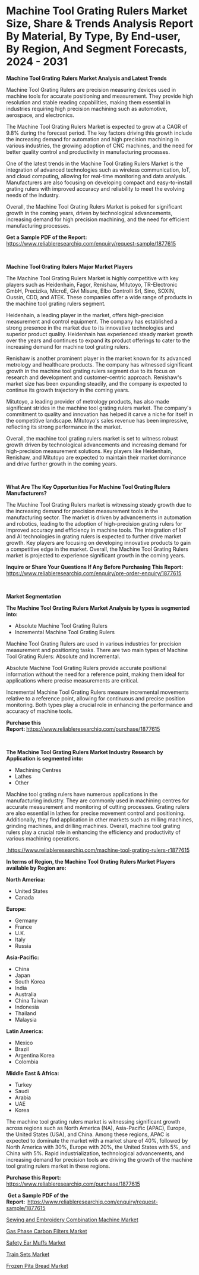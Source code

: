 <p><h1>Machine Tool Grating Rulers Market Size, Share & Trends Analysis Report By Material, By Type, By End-user, By Region, And Segment Forecasts, 2024 - 2031</h1></p><p><strong>Machine Tool Grating Rulers Market Analysis and Latest Trends</strong></p>
<p><p>Machine Tool Grating Rulers are precision measuring devices used in machine tools for accurate positioning and measurement. They provide high resolution and stable reading capabilities, making them essential in industries requiring high precision machining such as automotive, aerospace, and electronics.</p><p>The Machine Tool Grating Rulers Market is expected to grow at a CAGR of 9.8% during the forecast period. The key factors driving this growth include the increasing demand for automation and high precision machining in various industries, the growing adoption of CNC machines, and the need for better quality control and productivity in manufacturing processes.</p><p>One of the latest trends in the Machine Tool Grating Rulers Market is the integration of advanced technologies such as wireless communication, IoT, and cloud computing, allowing for real-time monitoring and data analysis. Manufacturers are also focusing on developing compact and easy-to-install grating rulers with improved accuracy and reliability to meet the evolving needs of the industry.</p><p>Overall, the Machine Tool Grating Rulers Market is poised for significant growth in the coming years, driven by technological advancements, increasing demand for high precision machining, and the need for efficient manufacturing processes.</p></p>
<p><strong>Get a Sample PDF of the Report:&nbsp;</strong> <a href="https://www.reliableresearchiq.com/enquiry/request-sample/1877615">https://www.reliableresearchiq.com/enquiry/request-sample/1877615</a></p>
<p>&nbsp;</p>
<p><strong>Machine Tool Grating Rulers Major Market Players</strong></p>
<p><p>The Machine Tool Grating Rulers Market is highly competitive with key players such as Heidenhain, Fagor, Renishaw, Mitutoyo, TR-Electronic GmbH, Precizika, MicroE, Givi Misure, Elbo Controlli Srl, Sino, SOXIN, Oussin, CDD, and ATEK. These companies offer a wide range of products in the machine tool grating rulers segment.</p><p>Heidenhain, a leading player in the market, offers high-precision measurement and control equipment. The company has established a strong presence in the market due to its innovative technologies and superior product quality. Heidenhain has experienced steady market growth over the years and continues to expand its product offerings to cater to the increasing demand for machine tool grating rulers.</p><p>Renishaw is another prominent player in the market known for its advanced metrology and healthcare products. The company has witnessed significant growth in the machine tool grating rulers segment due to its focus on research and development and customer-centric approach. Renishaw's market size has been expanding steadily, and the company is expected to continue its growth trajectory in the coming years.</p><p>Mitutoyo, a leading provider of metrology products, has also made significant strides in the machine tool grating rulers market. The company's commitment to quality and innovation has helped it carve a niche for itself in the competitive landscape. Mitutoyo's sales revenue has been impressive, reflecting its strong performance in the market.</p><p>Overall, the machine tool grating rulers market is set to witness robust growth driven by technological advancements and increasing demand for high-precision measurement solutions. Key players like Heidenhain, Renishaw, and Mitutoyo are expected to maintain their market dominance and drive further growth in the coming years.</p></p>
<p>&nbsp;</p>
<p><strong>What Are The Key Opportunities For Machine Tool Grating Rulers Manufacturers?</strong></p>
<p><p>The Machine Tool Grating Rulers market is witnessing steady growth due to the increasing demand for precision measurement tools in the manufacturing sector. The market is driven by advancements in automation and robotics, leading to the adoption of high-precision grating rulers for improved accuracy and efficiency in machine tools. The integration of IoT and AI technologies in grating rulers is expected to further drive market growth. Key players are focusing on developing innovative products to gain a competitive edge in the market. Overall, the Machine Tool Grating Rulers market is projected to experience significant growth in the coming years.</p></p>
<p><strong>Inquire or Share Your Questions If Any Before Purchasing This Report:</strong> <a href="https://www.reliableresearchiq.com/enquiry/pre-order-enquiry/1877615">https://www.reliableresearchiq.com/enquiry/pre-order-enquiry/1877615</a></p>
<p>&nbsp;</p>
<p><strong>Market Segmentation</strong></p>
<p><strong>The Machine Tool Grating Rulers Market Analysis by types is segmented into:</strong></p>
<p><ul><li>Absolute Machine Tool Grating Rulers</li><li>Incremental Machine Tool Grating Rulers</li></ul></p>
<p><p>Machine Tool Grating Rulers are used in various industries for precision measurement and positioning tasks. There are two main types of Machine Tool Grating Rulers: Absolute and Incremental. </p><p>Absolute Machine Tool Grating Rulers provide accurate positional information without the need for a reference point, making them ideal for applications where precise measurements are critical. </p><p>Incremental Machine Tool Grating Rulers measure incremental movements relative to a reference point, allowing for continuous and precise position monitoring. Both types play a crucial role in enhancing the performance and accuracy of machine tools.</p></p>
<p><strong>Purchase this Report:&nbsp;</strong><a href="https://www.reliableresearchiq.com/purchase/1877615">https://www.reliableresearchiq.com/purchase/1877615</a></p>
<p>&nbsp;</p>
<p><strong>The Machine Tool Grating Rulers Market Industry Research by Application is segmented into:</strong></p>
<p><ul><li>Machining Centres</li><li>Lathes</li><li>Other</li></ul></p>
<p><p>Machine tool grating rulers have numerous applications in the manufacturing industry. They are commonly used in machining centres for accurate measurement and monitoring of cutting processes. Grating rulers are also essential in lathes for precise movement control and positioning. Additionally, they find application in other markets such as milling machines, grinding machines, and drilling machines. Overall, machine tool grating rulers play a crucial role in enhancing the efficiency and productivity of various machining operations.</p></p>
<p><a href="https://www.reliableresearchiq.com/machine-tool-grating-rulers-r1877615">&nbsp;https://www.reliableresearchiq.com/machine-tool-grating-rulers-r1877615</a></p>
<p><strong>In terms of Region, the Machine Tool Grating Rulers Market Players available by Region are:</strong></p>
<p>
    <p> <strong> North America: </strong>
        <ul>
            <li>United States</li>
            <li>Canada</li>
        </ul>
        </p> 
    <p> <strong> Europe: </strong>
        <ul>
            <li>Germany</li>
            <li>France</li>
            <li>U.K.</li>
            <li>Italy</li>
            <li>Russia</li>
        </ul>
        </p> 
    <p> <strong> Asia-Pacific: </strong>
        <ul>
            <li>China</li>
            <li>Japan</li>
            <li>South Korea</li>
            <li>India</li>
            <li>Australia</li>
            <li>China Taiwan</li>
            <li>Indonesia</li>
            <li>Thailand</li>
            <li>Malaysia</li>
        </ul>
        </p> 
    <p> <strong> Latin America: </strong>
        <ul>
            <li>Mexico</li>
            <li>Brazil</li>
            <li>Argentina Korea</li>
            <li>Colombia</li>
        </ul>
        </p> 
    <p> <strong> Middle East & Africa: </strong>
        <ul>
            <li>Turkey</li>
            <li>Saudi</li>
            <li>Arabia</li>
            <li>UAE</li>
            <li>Korea</li>
        </ul>
    </p>
    </p>
<p><p>The machine tool grating rulers market is witnessing significant growth across regions such as North America (NA), Asia-Pacific (APAC), Europe, the United States (USA), and China. Among these regions, APAC is expected to dominate the market with a market share of 40%, followed by North America with 30%, Europe with 20%, the United States with 5%, and China with 5%. Rapid industrialization, technological advancements, and increasing demand for precision tools are driving the growth of the machine tool grating rulers market in these regions.</p></p>
<p><strong>Purchase this Report: </strong><a href="https://www.reliableresearchiq.com/purchase/1877615">https://www.reliableresearchiq.com/purchase/1877615</a></p>
<p>&nbsp;<strong>Get a Sample PDF of the Report:&nbsp;&nbsp;</strong><a href="https://www.reliableresearchiq.com/enquiry/request-sample/1877615">https://www.reliableresearchiq.com/enquiry/request-sample/1877615</a></p>
<p><strong></strong></p>
<p><p><a href="https://github.com/sydneyHley85/Market-Research-Report-List-1/blob/main/sewing-and-embroidery-combination-machine-market.md">Sewing and Embroidery Combination Machine Market</a></p><p><a href="https://github.com/trameciabutler45/Market-Research-Report-List-1/blob/main/gas-phase-carbon-filters-market.md">Gas Phase Carbon Filters Market</a></p><p><a href="https://medium.com/@daveblock12/safety-ear-muffs-market-size-growth-and-industry-analysis-by-market-segmentation-and-regional-38da91146541">Safety Ear Muffs Market</a></p><p><a href="https://medium.com/@jewelmohr25/train-sets-market-research-report-includes-analysis-on-market-size-share-and-growth-rate-at-5-cac807f7eaf9">Train Sets Market</a></p><p><a href="https://medium.com/@eliasman59/global-frozen-pita-bread-market-status-2024-2031-and-forecast-by-region-product-end-use-8256dbdf990e">Frozen Pita Bread Market</a></p></p>